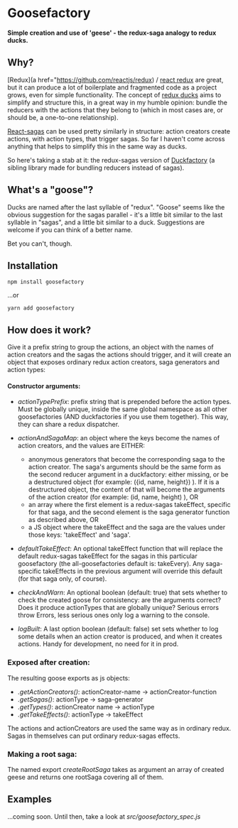 # Goosefactory
**Simple creation and use of 'geese' - the redux-saga analogy to redux ducks.**

## Why?
[Redux](a href="https://github.com/reactjs/redux) / [react redux](https://github.com/reactjs/react-redux) are great, but it can produce a lot of boilerplate and fragmented code as a project grows, even for simple functionality. The concept of [redux ducks](https://github.com/erikras/ducks-modular-redux) aims to simplify and structure this, in a great way in my humble opinion: bundle the reducers with the actions that they belong to (which in most cases are, or should be, a one-to-one relationship).

[React-sagas](https://github.com/redux-saga/redux-saga) can be used pretty similarly in structure: action creators create actions, with action types, that trigger sagas. So far I haven't come across anything that helps to simplify this in the same way as ducks.

So here's taking a stab at it: the redux-sagas version of [Duckfactory](https://github.com/espen42/duckfactory) (a sibling library made for bundling reducers instead of sagas).
 
## What's a "goose"?
Ducks are named after the last syllable of "redux". "Goose" seems like the obvious suggestion for the sagas parallel - it's a little bit similar to the last syllable in "sagas", and a little bit similar to a duck. Suggestions are welcome if you can think of a better name. 

Bet you can't, though.

## Installation
```
npm install goosefactory
```
...or
```
yarn add goosefactory
```


## How does it work?
Give it a prefix string to group the actions, an object with the names of action creators and the sagas the actions should trigger, and it will create an object that exposes ordinary redux action creators, saga generators and action types:



#### Constructor arguments:
- _actionTypePrefix_: prefix string that is prepended before the action types. Must be globally unique, inside the same global namespace as all other goosefactories (AND duckfactories if you use them together). This way, they can share a redux dispatcher.

- _actionAndSagaMap_: an object where the keys become the names of action creators, and the values are EITHER: 
	* anonymous generators that become the corresponding saga to the action creator. The saga's arguments should be the same form as the second reducer argument in a duckfactory: either missing, or be a destructured object (for example: ({id, name, height}) ). If it is a destructured object, the content of that will become the arguments of the action creator (for example: (id, name, height) ), OR
   * an array where the first element is a redux-sagas takeEffect, specific for that saga, and the second element is the saga generator function as described above, OR
	* a JS object where the takeEffect and the saga are the values under those keys: 'takeEffect' and 'saga'.

- _defaultTakeEffect_: An optional takeEffect function that will replace the default redux-sagas takeEffect for the sagas in this particular goosefactory (the all-goosefactories default is: takeEvery). Any saga-specific takeEffects in the previous argument will override this default (for that saga only, of course).
- _checkAndWarn_: An optional boolean (default: true) that sets whether to check the created goose for consistency: are the arguments correct? Does it produce actionTypes that are globally unique? Serious errors throw Errors, less serious ones only log a warning to the console.
- _logBuilt_: A last option boolean (default: false) set sets whether to log some details when an action creator is produced, and when it creates actions. Handy for development, no need for it in prod.


### Exposed after creation:

The resulting goose exports as js objects:
- _.getActionCreators()_: actionCreator-name → actionCreator-function
- _.getSagas()_: actionType → saga-generator
- _.getTypes()_: actionCreator name → actionType
- _.getTakeEffects()_: actionType → takeEffect

 
The actions and actionCreators are used the same way as in ordinary redux. Sagas in themselves can put ordinary redux-sagas effects.

### Making a root saga:
The named export _createRootSaga_ takes as argument an array of created geese and returns one rootSaga covering all of them.

## Examples
...coming soon. Until then, take a look at _src/goosefactory_spec.js_